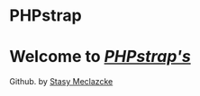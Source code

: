 # PHPstrap
# Welcome to [*PHPstrap's*](https://phpstrap.in) 

Github.
 by [Stasy Meclazcke](http://www.aeipsapps.tumblr.com)
